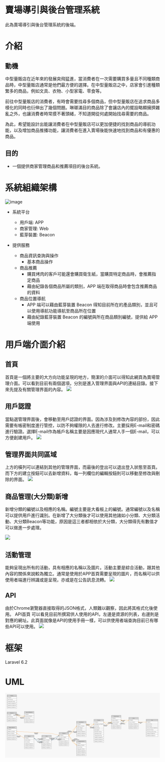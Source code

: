 # 賣場導引與後台管理系統

此為賣場導引與後台管理系統的後端。

# 介紹
## 動機
中型量販店在近年來的發展突飛猛進，當消費者在一次需要購買多量且不同種類商品時，中型量販店通常是他們最方便的選擇。在中型量販店之中，店家會引進種類繁多的商品，例如文具、衣物、小型家電、零食等。

前往中型量販店的消費者，有時會需要找尋多個商品，但中型量販店在追求商品多樣化的同時也衍伸出了幾個問題。琳瑯滿目的商品除了會讓店內的擺設略顯擁擠雜亂之外，也讓消費者時常摸不著頭緒，不知道開從何處開始找尋需要的商品。

為此，希望能設計出能讓消費者在中型量販店可以更加便捷的找到商品的導航功能，以及增加商品推播功能，讓消費者在進入賣場後能快速地找到商品和有優惠的商品。

## 目的
- 一個提供商家管理商品和推薦項目的後台系統。

# 系統組織架構
![image](https://user-images.githubusercontent.com/71369246/188651481-6f9d0dcb-1d05-403f-b444-76b74def0e33.png)

- 系統平台
	- 用戶端: APP
	- 商家管理: Web
	- 藍芽裝置: Beacon

- 提供服務
	- 商品資訊查詢與操作
		- 基本商品操作
	- 商品推薦
        - 購買烤肉的客戶可能還會購買衛生紙，當購買特定商品時，會推薦指定商品
		- 藉由紀錄各個商品所屬的類別，APP 端在取得商品時會包含推薦商品的資料
	- 商品位置導航
        - APP 端可以藉由藍芽裝置 Beacon 得知目前所在的產品類別，並且可以使用導航功能導航至商品所在位置
        - 藉由紀錄藍芽裝置 Beacon 的編號與所在商品類別編號，提供給 APP 端使用
		
# 用戶端介面介紹
## 首頁
首頁是一個將主要的大方向功能呈現的地方，簡潔的介面可以得知此網頁為賣場管理介面。可以看到目前有兩個選項，分別是進入管理界面與API的連結目錄。接下來先提及有關管理界面的內容。
![](https://i.imgur.com/DXc9BHS.png)

## 用戶認證
當點選管理界面後，會移動至用戶認證的界面。因為涉及到修改內容的部份，因此需要有帳密制度進行管控，以防不夠權限的人去進行修改。主要採用E-mail和密碼進行驗證。選擇E-mail作為帳戶名稱主要是因應現代人通常人手一個E-mail，可以方便創建用戶。
![](https://i.imgur.com/GtrWQge.png)


## 管理界面共同區域
上方的橫列可以連結到其他的管理界面，而最後的登出可以退出登入狀態至首頁。
而下方的建立按鈕可以去新增資料，每一列欄位的編輯按鈕則可以移動至修改與刪除的界面。
![](https://i.imgur.com/86FmNkG.png)


## 商品管理(大分類)新增
新增分類的編號以及相應的名稱。編號主要是大看板上的編號。通常編號以及名稱可以提供用戶進行識別。在新增了大分類後才可以使用其他諸如小分類、大分類活動、大分類Beacon等功能，原因是這三者都相依於大分類，大分類得先有數值才可以做進一步處理。
 
![](https://i.imgur.com/4BvOhBD.png)


## 活動管理
能夠呈現出所有的活動，具有相應的名稱以及圖片。活動主要是綜合活動，跟其他內容的關係來說較為獨立。通常是使用於APP首頁需要呈現的圖片，而名稱可以供使用者端進行辨識或是呈現，亦或是在公告訊息流轉。
![](https://i.imgur.com/ikjs5Ns.png)


## API
由於Chrome瀏覽器直接取得的JSON格式，人類難以觀察，因此將其格式化後使用。
API首頁
可以看見目前所撰寫供人使用的API，左邊是資源的列表，右邊則是對應的網址。此頁面就像是API的使用手冊一樣，可以供使用者端查詢目前已有哪些API可以使用。
![](https://i.imgur.com/qASa8D5.png)

# 框架
Laravel 6.2

# UML
![UML](./storage/app/public/others/graph.png)
